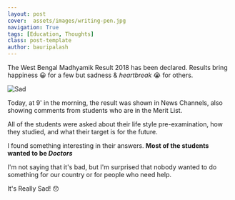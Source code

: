 ```yaml
---
layout: post
cover:  assets/images/writing-pen.jpg
navigation: True
tags: [Education, Thoughts]
class: post-template
author: bauripalash
---
```


The West Bengal Madhyamik Result 2018 has been declared. Results bring happiness 😀 for a few but sadness & _heartbreak_ 😭 for others.

![Sad](https://media1.tenor.com/images/44396a8da3c65f507608a970581fbc94/tenor.gif?itemid=3518791)

Today, at 9' in the morning, the result was shown in News Channels, also showing comments from students who are in the Merit List.

All of the students were asked about their life style pre-examination, how they studied, and what their target is for the future.

I found something interesting in their answers.
**Most of the students wanted to be _Doctors_** 

I'm not saying that it's bad, but I'm surprised that nobody wanted to do something for our country or for people who need help.

It's Really Sad! 😯
